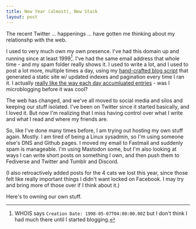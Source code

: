 ```yaml
---
title: New Year (almost), New Stack
layout: post
---
```


The recent Twitter ... happenings ... have gotten me thinking about my relationshp with the web.

I used to very much own my own presence. I've had this domain up and running since at least 1999[^1]. I've had the same email address that whole time - and my spam folder really shows it. I used to write a lot, and I used to post a lot more, multiple times a day, using my <a href="/blog.pl.txt">hand-crafted blog script</a> that generated a static site w/ updated indexes and pagination every time I ran it. I actually <a href="https://web.archive.org/web/20000816034849/http://gweezlebur.com/~ivey/weblog/">really like the way each day accumluated entries</a> - was I microblogging before it was cool?

The web has changed, and we've all moved to social media and silos and keeping our stuff isolated. I've been on Twitter since it started basically, and I loved it. But now I'm realizing that I miss having control over what I write and what I read and where my friends are.

So, like I've done many times before, I am trying out hosting my own stuff again. Mostly. I am tired of being a Linux sysadmin, so I'm using someone else's DNS and Github pages. I moved my email to Fastmail and suddenly spam is manageable. I'm using Mastodon some, but I'm also looking at ways I can write short posts on something I own, and then push them to Fediverse and Twitter and Tumblr and Discord.

(I also retroactively added posts for the 4 cats we lost this year, since those felt like really important things I didn't want locked on Facebook. I may try and bring more of those over if I think about it.)

Here's to owning our own stuff.


[^1]: WHOIS says `Creation Date: 1998-05-07T04:00:00.00Z` but I don't think I had much there until I started blogging.
